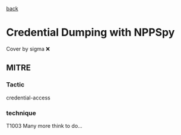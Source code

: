 [back](../index.md)
# Credential Dumping with NPPSpy
Cover by sigma :x: 
## MITRE
### Tactic
credential-access
### technique
T1003
Many more think to do...